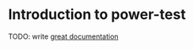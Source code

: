 # Introduction to power-test

TODO: write [great documentation](http://jacobian.org/writing/what-to-write/)
